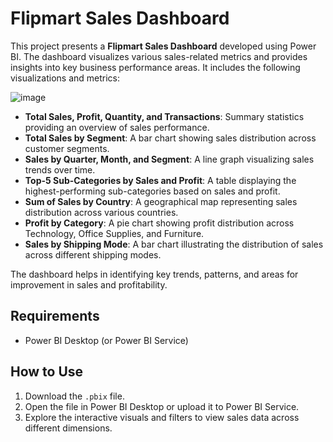 # Flipmart Sales Dashboard

This project presents a **Flipmart Sales Dashboard** developed using Power BI. The dashboard visualizes various sales-related metrics and provides insights into key business performance areas. It includes the following visualizations and metrics:

![image](https://github.com/user-attachments/assets/d434a93b-c57b-4a15-8139-d561f93f705f)


- **Total Sales, Profit, Quantity, and Transactions**: Summary statistics providing an overview of sales performance.
- **Total Sales by Segment**: A bar chart showing sales distribution across customer segments.
- **Sales by Quarter, Month, and Segment**: A line graph visualizing sales trends over time.
- **Top-5 Sub-Categories by Sales and Profit**: A table displaying the highest-performing sub-categories based on sales and profit.
- **Sum of Sales by Country**: A geographical map representing sales distribution across various countries.
- **Profit by Category**: A pie chart showing profit distribution across Technology, Office Supplies, and Furniture.
- **Sales by Shipping Mode**: A bar chart illustrating the distribution of sales across different shipping modes.

The dashboard helps in identifying key trends, patterns, and areas for improvement in sales and profitability.

## Requirements

- Power BI Desktop (or Power BI Service)

## How to Use

1. Download the `.pbix` file.
2. Open the file in Power BI Desktop or upload it to Power BI Service.
3. Explore the interactive visuals and filters to view sales data across different dimensions.

 
